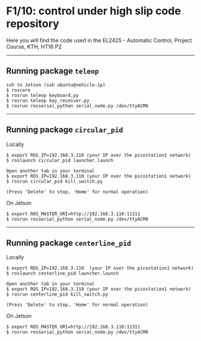 # F1/10: control under high slip code repository

Here you will find the code used in the EL2425 - Automatic Control, Project Course, KTH, HT16 P2

---

## Running package `teleop`

```
ssh to Jetson (ssh ubuntu@vehicle-ip)
$ roscore
$ rosrun teleop keyboard.py
$ rosrun teleop key_receiver.py
$ rosrun rosserial_python serial_node.py /dev/ttyACM0
```


---

## Running package `circular_pid`

Locally

```
$ export ROS_IP=192.168.3.110 (your IP over the picostation1 network)
$ roslaunch circular_pid launcher.launch

Open another tab in your terminal
$ export ROS_IP=192.168.3.110 (your IP over the picostation1 network)
$ rosrun circular_pid kill_switch.py

(Press 'Delete' to stop, 'Home' for normal operation)

```
On Jetson

```
$ export ROS_MASTER_URI=http://192.168.3.110:11311
$ rosrun rosserial_python serial_node.py /dev/ttyACM0
```

---

## Running package `centerline_pid`

Locally

```
$ export ROS_IP=192.168.3.110  (your IP over the picostation1 network)
$ roslaunch centerline_pid launcher.launch

Open another tab in your terminal
$ export ROS_IP=192.168.3.110 (your IP over the picostation1 network)
$ rosrun centerline_pid kill_switch.py

(Press 'Delete' to stop, 'Home' for normal operation)

```
On Jetson

```
$ export ROS_MASTER_URI=http://192.168.3.110:11311
$ rosrun rosserial_python serial_node.py /dev/ttyACM0
```
